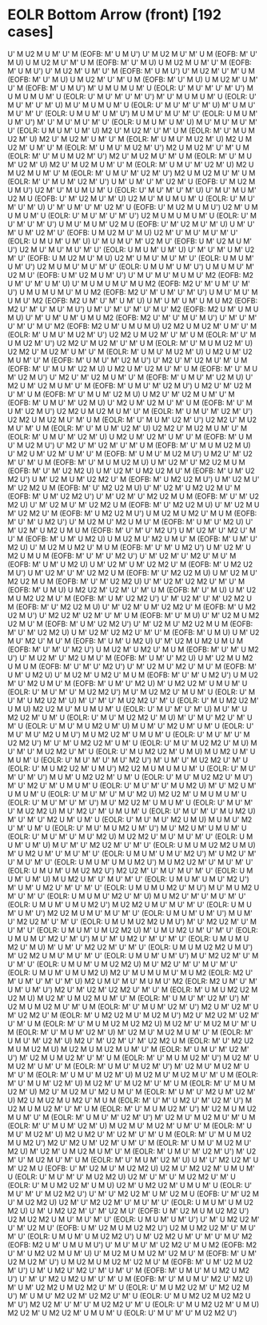 # EOLR Bottom Arrow (front) [192 cases]

U' M U2 M U M' U' M    (EOFB: M' U M U')
U' M U2 M U' M' U M    (EOFB: M' U' M U)
U M U2 M U' M' U M    (EOFB: M' U' M U)
U M U2 M U M' U' M    (EOFB: M' U M U')
U' M U2 M' U M' U' M    (EOFB: M' U M U')
U' M U2 M' U' M' U M    (EOFB: M' U' M U)
U M U2 M' U' M' U M    (EOFB: M' U' M U)
U M U2 M' U M' U' M    (EOFB: M' U M U')
M' U M U M U M' U    (EOLR: U' M U' M' U' M' U')
M U M U M U M' U    (EOLR: U' M U' M' U' M' U')
M' U' M U M U M' U    (EOLR: U' M U' M' U' M' U)
M U' M U M U M' U    (EOLR: U' M U' M' U' M' U)
M' U M U' M U' M' U'    (EOLR: U M U M' U M' U')
M U M U' M U' M' U'    (EOLR: U M U M' U M' U')
M' U' M U' M U' M' U'    (EOLR: U M U M' U M' U)
M U' M U' M U' M' U'    (EOLR: U M U M' U M' U)
M2 U' M U2 M' U' M' U M    (EOLR: M' U' M U M U2 M' U)
M2 U' M U2 M' U M' U' M    (EOLR: M' U M U' M U2 M' U)
M2 U M U2 M' U M' U' M    (EOLR: M' U M U' M U2 M' U')
M2 U M U2 M' U' M' U M    (EOLR: M' U' M U M U2 M' U')
M2 U' M U2 M U' M' U M    (EOLR: M' U' M U M' U2 M' U)
M2 U' M U2 M U M' U' M    (EOLR: M' U M U' M' U2 M' U)
M2 U M U2 M U M' U' M    (EOLR: M' U M U' M' U2 M' U')
M2 U M U2 M U' M' U M    (EOLR: M' U' M U M' U2 M' U')
U M' U M' U' M' U2 M' U    (EOFB: U' M U2 M U M U')
U2 M' U' M U M U M' U    (EOLR: U' M U' M' U' M' U)
U' M U' M U M' U2 M U    (EOFB: U' M' U2 M U' M' U)
U2 M U' M U M U M' U    (EOLR: U' M U' M' U' M' U)
U' M' U M' U' M' U2 M' U    (EOFB: U' M U2 M U M U')
U2 M' U M U M U M' U    (EOLR: U' M U' M' U' M' U')
U2 M U M U M U M' U    (EOLR: U' M U' M' U' M' U')
U M U' M U M' U2 M U    (EOFB: U' M' U2 M U' M' U)
U M' U' M' U M' U2 M' U'    (EOFB: U M U2 M U' M U)
U2 M' U' M U' M U' M' U'    (EOLR: U M U M' U M' U)
U' M U M U' M' U2 M U'    (EOFB: U M' U2 M U M' U')
U2 M U' M U' M U' M' U'    (EOLR: U M U M' U M' U)
U' M' U' M' U M' U2 M' U'    (EOFB: U M U2 M U' M U)
U2 M' U M U' M U' M' U'    (EOLR: U M U M' U M' U')
U2 M U M U' M U' M' U'    (EOLR: U M U M' U M' U')
U M U M U' M' U2 M U'    (EOFB: U M' U2 M U M' U')
U' M U' M U' M U M U' M2    (EOFB: M2 U M' U' M' U M' U)
U' M U M U M U' M U M2    (EOFB: M2 U' M' U M' U' M' U')
U M U M U M U' M U M2    (EOFB: M2 U' M' U M' U' M' U')
U M U' M U' M U M U' M2    (EOFB: M2 U M' U' M' U M' U)
U M' U M' U M' U M U M2    (EOFB: M2 U' M' U' M U' M U')
U M' U' M' U' M' U' M U' M2    (EOFB: M2 U M' U M U M U)
U' M' U M' U M' U M U M2    (EOFB: M2 U' M' U' M U' M U')
U' M' U' M' U' M' U' M U' M2    (EOFB: M2 U M' U M U M U)
U2 M2 U M U2 M' U M' U' M    (EOLR: M' U M U' M U2 M' U')
U2 M2 U M U2 M' U' M' U M    (EOLR: M' U' M U M U2 M' U')
U2 M2 U' M U2 M' U' M' U M    (EOLR: M' U' M U M U2 M' U)
U2 M2 U' M U2 M' U M' U' M    (EOLR: M' U M U' M U2 M' U)
U M2 U M' U2 M U M' U' M    (EOFB: M' U M U' M' U2 M U')
U' M2 U' M' U2 M U' M' U M    (EOFB: M' U' M U M' U2 M U)
U M2 U M' U2 M U' M' U M    (EOFB: M' U' M U M' U2 M U')
U' M2 U' M' U2 M U M' U' M    (EOFB: M' U M U' M' U2 M U)
U' M2 U M' U2 M U M' U' M    (EOFB: M' U M U' M' U2 M U')
U M2 U' M' U2 M U' M' U M    (EOFB: M' U' M U M' U2 M U)
U M2 U' M' U2 M U M' U' M    (EOFB: M' U M U' M' U2 M U)
U' M2 U M' U2 M U' M' U M    (EOFB: M' U' M U M' U2 M U')
U2 M2 U M U2 M U M' U' M    (EOLR: M' U M U' M' U2 M' U')
U2 M2 U M U2 M U' M' U M    (EOLR: M' U' M U M' U2 M' U')
U2 M2 U' M U2 M U' M' U M    (EOLR: M' U' M U M' U2 M' U)
U2 M2 U' M U2 M U M' U' M    (EOLR: M' U M U' M' U2 M' U)
U M2 U M' U2 M' U M' U' M    (EOFB: M' U M U' M U2 M U')
U' M2 U' M' U2 M' U' M' U M    (EOFB: M' U' M U M U2 M U)
U' M2 U M' U2 M' U M' U' M    (EOFB: M' U M U' M U2 M U')
U M2 U' M' U2 M' U' M' U M    (EOFB: M' U' M U M U2 M U)
U M' U2 M' U' M2 U2 M U M    (EOFB: M' U' M' U2 M2 U)
U M' U2 M' U M2 U2 M U' M    (EOFB: M' U M' U2 M2 U')
U M' U2 M U M' U2 M2 U' M    (EOFB: M' U M2 U2 M U')
U M' U2 M U' M' U2 M2 U M    (EOFB: M' U' M2 U2 M U)
U' M' U2 M' U M2 U2 M U' M    (EOFB: M' U M' U2 M2 U')
U' M' U2 M' U' M2 U2 M U M    (EOFB: M' U' M' U2 M2 U)
U' M' U2 M U' M' U2 M2 U M    (EOFB: M' U' M2 U2 M U)
U' M' U2 M U M' U2 M2 U' M    (EOFB: M' U M2 U2 M U')
U M U2 M U M2 U' M U M    (EOFB: M' U' M' U M2 U')
U' M U2 M U' M2 U M U' M    (EOFB: M' U M' U' M2 U)
U' M' U2 M' U M2 U M U M    (EOFB: M' U' M' U' M2 U')
U M' U2 M' U' M2 U' M U' M    (EOFB: M' U M' U M2 U)
U M U2 M U' M2 U M U' M    (EOFB: M' U M' U' M2 U)
U' M U2 M U M2 U' M U M    (EOFB: M' U' M' U M2 U')
U M' U2 M' U M2 U M U M    (EOFB: M' U' M' U' M2 U')
U' M' U2 M' U' M2 U' M U' M    (EOFB: M' U M' U M2 U)
U M' U2 M' U M' U2 M2 U' M    (EOFB: M' U M2 U2 M U')
U M' U2 M' U' M' U2 M2 U M    (EOFB: M' U' M2 U2 M U)
U M' U2 M U' M2 U2 M U M    (EOFB: M' U' M' U2 M2 U)
U' M' U2 M' U2 M2 U' M' U' M    (EOFB: M' U M U)
U M2 U2 M' U2 M' U' M' U M    (EOFB: M' U' M U)
U M' U2 M U M2 U2 M U' M    (EOFB: M' U M' U2 M2 U')
U' M' U2 M' U' M' U2 M2 U M    (EOFB: M' U' M2 U2 M U)
U' M' U2 M' U M' U2 M2 U' M    (EOFB: M' U M2 U2 M U')
U' M2 U2 M' U2 M' U' M' U M    (EOFB: M' U' M U)
U' M' U2 M U M2 U2 M U' M    (EOFB: M' U M' U2 M2 U')
U' M' U2 M U' M2 U2 M U M    (EOFB: M' U' M' U2 M2 U)
U M' U2 M' U2 M2 U' M' U' M    (EOFB: M' U M U)
U M' U2 M U' M2 U' M U' M    (EOFB: M' U M' U M2 U)
U' M' U2 M U M2 U M U M    (EOFB: M' U' M' U' M2 U')
U M U2 M' U M2 U' M U M    (EOFB: M' U' M' U M2 U')
U' M U2 M' U' M2 U M U' M    (EOFB: M' U M' U' M2 U)
U M' U2 M U M2 U M U M    (EOFB: M' U' M' U' M2 U')
U' M' U2 M U' M2 U' M U' M    (EOFB: M' U M' U M2 U)
U' M U2 M' U M2 U' M U M    (EOFB: M' U' M' U M2 U')
U M U2 M' U' M2 U M U' M    (EOFB: M' U M' U' M2 U)
M' U M2 U2 M' U M U M' U    (EOLR: U' M U' M' U' M U2 M2 U')
M U' M U2 M2 U' M U M' U    (EOLR: U' M U' M' U M2 U2 M' U)
M' U' M' U' M U2 M2 U' M' U    (EOLR: U' M U M2 U2 M' U M U)
M2 U2 M U' M U M U M' U    (EOLR: U' M U' M' U' M' U)
M U' M' U M2 U2 M' U M' U    (EOLR: U' M U' M U2 M2 U' M U)
M' U' M U' M2 U' M' U M' U    (EOLR: U' M U' M U M2 U M' U)
M U M' U' M2 U M' U M' U    (EOLR: U' M U' M U' M2 U M U')
M U M2 U2 M' U M U M' U    (EOLR: U' M U' M' U' M U2 M2 U')
M' U' M' U M2 U2 M' U M' U    (EOLR: U' M U' M U2 M2 U' M U)
M U' M' U' M U2 M2 U' M' U    (EOLR: U' M U M2 U2 M' U M U)
M U M2 U M' U M U M' U    (EOLR: U' M U' M' U' M U' M2 U')
M' U M' U' M U2 M2 U' M' U    (EOLR: U' M U M2 U2 M' U M U')
M2 U2 M U M U M U M' U    (EOLR: U' M U' M' U' M' U')
M U M' U M2 U2 M' U M' U    (EOLR: U' M U' M U2 M2 U' M U')
M' U' M2 U' M' U M U M' U    (EOLR: U' M U' M' U' M U M2 U)
M' U' M2 U M' U M U M' U    (EOLR: U' M U' M' U' M U' M2 U)
M2 U2 M' U M U M U M' U    (EOLR: U' M U' M' U' M' U')
M U' M2 U2 M' U M U M' U    (EOLR: U' M U' M' U' M U2 M2 U)
M U' M2 U' M' U M U M' U    (EOLR: U' M U' M' U' M U M2 U)
M' U' M' U' M2 U M' U M' U    (EOLR: U' M U' M U' M2 U M U)
M U M U' M2 U' M' U M' U    (EOLR: U' M U' M U M2 U M' U')
M U' M2 U M' U M U M' U    (EOLR: U' M U' M' U' M U' M2 U)
M U2 M2 U' M U' M U' M' U'    (EOLR: U M U M' U M' U)
M U' M' U' M2 U2 M' U' M' U'    (EOLR: U M U M U2 M2 U M U)
M' U M2 U M' U' M U' M' U'    (EOLR: U M U M' U M U' M2 U')
M' U M2 U' M' U' M U' M' U'    (EOLR: U M U M' U M U M2 U')
M U M2 U2 M' U' M U' M' U'    (EOLR: U M U M' U M U2 M2 U')
M2 U2 M' U' M U' M U' M' U'    (EOLR: U M U M' U M' U)
M U M2 U M' U' M U' M' U'    (EOLR: U M U M' U M U' M2 U')
M' U M' U M2 U' M' U' M' U'    (EOLR: U M U M U M2 U' M U')
M U' M U M2 U M' U' M' U'    (EOLR: U M U M U' M2 U' M' U)
M U M2 U' M' U' M U' M' U'    (EOLR: U M U M' U M U M2 U')
M U2 M2 U M U' M U' M' U'    (EOLR: U M U M' U M' U')
M2 U2 M U M U' M U' M' U'    (EOLR: U M U M' U M' U')
M U M' U' M2 U2 M' U' M' U'    (EOLR: U M U M U2 M2 U M U')
M' U' M2 U2 M' U' M U' M' U'    (EOLR: U M U M' U M U2 M2 U)
M' U M U M2 U M' U' M' U'    (EOLR: U M U M U' M2 U' M' U')
M U' M' U M2 U' M' U' M' U'    (EOLR: U M U M U M2 U' M U)
M' U M' U' M2 U2 M' U' M' U'    (EOLR: U M U M U2 M2 U M U')
M' U2 M2 U M U' M U' M' U'    (EOLR: U M U M' U M' U')
M U' M2 U2 M' U' M U' M' U'    (EOLR: U M U M' U M U2 M2 U)
M U' M2 U' M' U' M U' M' U'    (EOLR: U M U M' U M U M2 U)
M2 U' M U M U M U' M U M2    (EOLR: M2 U' M' U M' U' M' U' M' U)
M2 U M U' M U' M U M U' M2    (EOLR: M2 U M' U' M' U M' U M' U')
M2 U' M' U2 M' U2 M2 U' M' U' M    (EOLR: M' U M U M2 U2 M U2 M U)
M U2 M' U M U2 M U M' U' M    (EOLR: M' U M U' M' U2 M' U')
M' U2 M U M U2 M U' M' U M    (EOLR: M' U' M U M' U2 M' U')
M2 U M' U2 M' U M' U2 M2 U' M    (EOLR: M' U M2 U2 M U' M U2 M U')
M2 U' M2 U2 M' U2 M' U' M' U M    (EOLR: M' U' M U M U2 M U2 M2 U)
M U2 M' U' M U2 M U' M' U M    (EOLR: M' U' M U M' U2 M' U)
M' U2 M U' M U2 M U M' U' M    (EOLR: M' U M U' M' U2 M' U)
M2 U' M' U2 M' U' M' U2 M2 U M    (EOLR: M' U' M2 U2 M U M U2 M U)
M U2 M U M U2 M U M' U' M    (EOLR: M' U M U' M' U2 M' U')
M' U2 M U M U2 M' U' M' U M    (EOLR: M' U' M U M U2 M' U')
M U2 M' U M U2 M' U M' U' M    (EOLR: M' U M U' M U2 M' U')
M' U2 M U' M U2 M' U M' U' M    (EOLR: M' U M U' M U2 M' U)
M U2 M U' M U2 M U' M' U M    (EOLR: M' U' M U M' U2 M' U)
M U2 M' U' M U2 M' U' M' U M    (EOLR: M' U' M U M U2 M' U)
M2 U' M U2 M U' M2 U M U' M    (EOLR: M' U M' U' M2 U M' U2 M' U)
M2 U M U2 M U M2 U' M U M    (EOLR: M' U' M' U M2 U' M' U2 M' U')
M U2 M U M U2 M' U' M' U M    (EOLR: M' U' M U M U2 M' U')
M' U2 M U M U2 M U M' U' M    (EOLR: M' U M U' M' U2 M' U')
M' U2 M U' M U2 M U' M' U M    (EOLR: M' U' M U M' U2 M' U)
M U2 M U' M U2 M' U M' U' M    (EOLR: M' U M U' M U2 M' U)
M2 U M2 U' M' U2 M' U' M' U M    (EOLR: M' U' M U M U2 M U M2 U')
M2 U' M2 U M' U2 M' U M' U' M    (EOLR: M' U M U' M U2 M U' M2 U)
M' U2 M' U M U2 M U M' U' M    (EOLR: M' U M U' M' U2 M' U')
M' U2 M' U' M U2 M U' M' U M    (EOLR: M' U' M U M' U2 M' U)
U M' U' M2 U2 M' U M' U2 M U    (EOFB: U' M' U2 M U' M U2 M2 U)
U2 M U' M2 U2 M' U M U M' U    (EOLR: U' M U' M' U' M U2 M2 U)
U2 M' U' M' U' M U2 M2 U' M' U    (EOLR: U' M U M2 U2 M' U M U)
U2 M' U M2 U2 M' U M U M' U    (EOLR: U' M U' M' U' M U2 M2 U')
U' M' U' M2 U2 M' U M' U2 M U    (EOFB: U' M' U2 M U' M U2 M2 U)
U2 M' U' M2 U2 M' U' M U' M' U'    (EOLR: U M U M' U M U2 M2 U)
U M' U M2 U2 M' U' M' U2 M U'    (EOFB: U M' U2 M U M U2 M2 U')
U2 M U2 M2 U M U' M U' M' U'    (EOLR: U M U M' U M' U')
U' M' U M2 U2 M' U' M' U2 M U'    (EOFB: U M' U2 M U M U2 M2 U')
U2 M U M2 U2 M' U' M U' M' U'    (EOLR: U M U M' U M U2 M2 U')
U M' U2 M2 U M' U' M' U' M U' M2    (EOFB: M2 U M' U M U M U')
U' M U' M U' M' U2 M2 U' M U M2    (EOFB: M2 U' M' U M2 U2 M U M' U)
U' M U2 M U M U2 M' U2 M U' M    (EOFB: M' U M' U2 M U2 M' U')
U M U2 M U M U2 M' U2 M U' M    (EOFB: M' U M' U2 M U2 M' U')
U M' U M2 U' M2 U' M' U M' U' M    (EOFB: M' U M U' M U M2 U M2 U')
U' M' U' M2 U M2 U M' U' M' U M    (EOFB: M' U' M U M U' M2 U' M2 U)
M' U M' U2 M2 U M U2 M2 U' M' U    (EOLR: U' M U M2 U2 M' U' M2 U2 M U')
M' U M U' M2 U2 M' U2 M2 U' M' U    (EOLR: U' M U M2 U2 M U2 M2 U M' U')
M2 U2 M' U' M' U' M U2 M2 U' M' U    (EOLR: U' M U M2 U2 M' U M U)
M2 U2 M' U M2 U2 M' U M U M' U    (EOLR: U' M U' M' U' M U2 M2 U')
